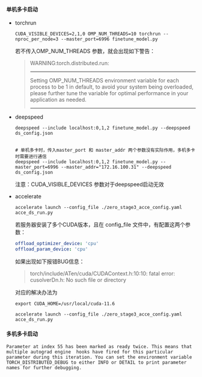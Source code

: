 #### 单机多卡启动

- torchrun

  ```shell
  CUDA_VISIBLE_DEVICES=2,1,0 OMP_NUM_THREADS=10 torchrun --nproc_per_node=3 --master_port=6996 finetune_model.py
  ```

  若不传入OMP_NUM_THREADS 参数，就会出现如下警告：

  > WARNING:torch.distributed.run:
  > *****************************************
  > Setting OMP_NUM_THREADS environment variable for each process to be 1 in default, to avoid your system being overloaded, please further tune the variable for optimal performance in your application as needed. 
  >
  > *****************************************

- deepspeed

  ```shell
  deepspeed --include localhost:0,1,2 finetune_model.py --deepspeed ds_config.json
  
  
  # 单机多卡时，传入master_port 和 master_addr 两个参数没有实际作用，多机多卡时需要进行通信
  deepspeed --include localhost:0,1,2 finetune_model.py --master_port=6996 --master_addr="172.16.100.31" --deepspeed ds_config.json
  ```

  注意：CUDA_VISIBLE_DEVICES 参数对于deepspeed启动无效

- accelerate

  ```shell
  accelerate launch --config_file ./zero_stage3_acce_config.yaml acce_ds_run.py
  ```

  若服务器安装了多个CUDA版本，且在 config_file 文件中，有配置这两个参数：

  ```yaml
  offload_optimizer_device: 'cpu'
  offload_param_device: 'cpu'
  ```

  如果出现如下报错BUG信息：

  >   torch/include/ATen/cuda/CUDAContext.h:10:10: fatal error: cusolverDn.h: No such file or directory

  对应的解决办法为

  ```shell
  export CUDA_HOME=/usr/local/cuda-11.6
  
  accelerate launch --config_file ./zero_stage3_acce_config.yaml acce_ds_run.py
  
  ```

#### 多机多卡启动

```shell
Parameter at index 55 has been marked as ready twice. This means that multiple autograd engine  hooks have fired for this particular parameter during this iteration. You can set the environment variable TORCH_DISTRIBUTED_DEBUG to either INFO or DETAIL to print parameter names for further debugging.
```

